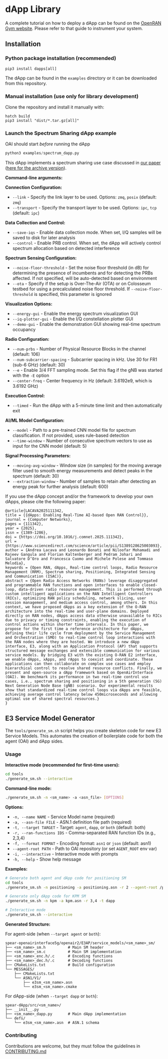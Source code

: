 # dApp Library

A complete tutorial on how to deploy a dApp can be found on the [OpenRAN Gym website](https://openrangym.com/tutorials/dapps-oai). Please refer to that guide to instrument your system.

## Installation

### Python package installation (recommended)

```
pip3 install dapps[all]
```

The dApp can be found in the `examples` directory or it can be downloaded from this repository.

### Manual installation (use only for library development)

Clone the repository and install it manually with:

```
hatch build
pip3 install "dist/*.tar.gz[all]"
```

### Launch the Spectrum Sharing dApp example

OAI should start _before_ running the dApp

```python 
python3 examples/spectrum_dapp.py
```

This dApp implements a spectrum sharing use case discussed in [our paper](https://doi.org/10.1016/j.comnet.2025.111342) ([here for the archive version](https://arxiv.org/pdf/2501.16502)).

**Command-line arguments:**

**Connection Configuration:**
- `--link` - Specify the link layer to be used. Options: `zmq`, `posix` (default: `zmq`)
- `--transport` - Specify the transport layer to be used. Options: `ipc`, `tcp` (default: `ipc`)

**Data Collection and Control:**
- `--save-iqs` - Enable data collection mode. When set, I/Q samples will be saved to disk for later analysis
- `--control` - Enable PRB control. When set, the dApp will actively control spectrum allocation based on detected interference

**Spectrum Sensing Configuration:**
- `--noise-floor-threshold` - Set the noise floor threshold (in dB) for determining the presence of incumbents and for detecting the PRBs affected. If not specified, will be auto-detected based on environment
- `--ota` - Specify if the setup is Over-The-Air (OTA) or on Colosseum testbed for using a precalculated noise floor threshold. If `--noise-floor-threshold` is specified, this parameter is ignored

**Visualization Options:**
- `--energy-gui` - Enable the energy spectrum visualization GUI
- `--iq-plotter-gui` - Enable the I/Q constellation plotter GUI
- `--demo-gui` - Enable the demonstration GUI showing real-time spectrum occupancy

**Radio Configuration:**
- `--num-prbs` - Number of Physical Resource Blocks in the channel (default: 106)
- `--num-subcarrier-spacing` - Subcarrier spacing in kHz. Use 30 for FR1 (sub-6 GHz) (default: 30)
- `--e` - Enable 3/4 FFT sampling mode. Set this flag if the gNB was started with the `-E` option
- `--center-freq` - Center frequency in Hz (default: 3.6192e9, which is 3.6192 GHz)

**Execution Control:**
- `--timed` - Run the dApp with a 5-minute time limit and then automatically exit

**AI/ML Model Configuration:**
- `--model` - Path to a pre-trained CNN model file for spectrum classification. If not provided, uses rule-based detection
- `--time-window` - Number of consecutive spectrum vectors to use as input for the CNN model (default: 5)

**Signal Processing Parameters:**
- `--moving-avg-window` - Window size (in samples) for the moving average filter used to smooth energy measurements and detect peaks in the spectrum (default: 30)
- `--extraction-window` - Number of samples to retain after detecting an energy peak for further analysis (default: 600)

If you use the dApp concept and/or the framework to develop your own dApps, please cite the following paper:

```text
@article{LACAVA2025111342,
title = {{dApps: Enabling Real-Time AI-based Open RAN Control}},
journal = {Computer Networks},
pages = {111342},
year = {2025},
issn = {1389-1286},
doi = {https://doi.org/10.1016/j.comnet.2025.111342},
url = {https://www.sciencedirect.com/science/article/pii/S1389128625003093},
author = {Andrea Lacava and Leonardo Bonati and Niloofar Mohamadi and Rajeev Gangula and Florian Kaltenberger and Pedram Johari and Salvatore D’Oro and Francesca Cuomo and Michele Polese and Tommaso Melodia},
keywords = {Open RAN, dApps, Real-time control loops, Radio Resource Management (RRM), Spectrum sharing, Positioning, Integrated Sensing and Communication (ISAC)},
abstract = {Open Radio Access Networks (RANs) leverage disaggregated and programmable RAN functions and open interfaces to enable closed-loop, data-driven radio resource management. This is performed through custom intelligent applications on the RAN Intelligent Controllers (RICs), optimizing RAN policy scheduling, network slicing, user session management, and medium access control, among others. In this context, we have proposed dApps as a key extension of the O-RAN architecture into the real-time and user-plane domains. Deployed directly on RAN nodes, dApps access data otherwise unavailable to RICs due to privacy or timing constraints, enabling the execution of control actions within shorter time intervals. In this paper, we propose for the first time a reference architecture for dApps, defining their life cycle from deployment by the Service Management and Orchestration (SMO) to real-time control loop interactions with the RAN nodes where they are hosted. We introduce a new dApp interface, E3, along with an Application Protocol (AP) that supports structured message exchanges and extensible communication for various service models. By bridging E3 with the existing O-RAN E2 interface, we enable dApps, xApps, and rApps to coexist and coordinate. These applications can then collaborate on complex use cases and employ hierarchical control to resolve shared resource conflicts. Finally, we present and open-source a dApp framework based on OpenAirInterface (OAI). We benchmark its performance in two real-time control use cases, i.e., spectrum sharing and positioning in a 5th generation (5G) Next Generation Node Base (gNB) scenario. Our experimental results show that standardized real-time control loops via dApps are feasible, achieving average control latency below 450microseconds and allowing optimal use of shared spectral resources.}
}
```

## E3 Service Model Generator

The `tools/generate_sm.sh` script helps you create skeleton code for new E3 Service Models. This automates the creation of boilerplate code for both the agent (OAI) and dApp sides.

### Usage

**Interactive mode (recommended for first-time users):**
```bash
cd tools
./generate_sm.sh --interactive
```

**Command-line mode:**
```bash
./generate_sm.sh -n <sm_name> -a <asn_file> [OPTIONS]
```

**Options:**
- `-n, --name NAME` - Service Model name (required)
- `-a, --asn-file FILE` - ASN.1 definition file path (required)
- `-t, --target TARGET` - Target: `agent`, `dapp`, or `both` (default: both)
- `-r, --ran-functions IDS` - Comma-separated RAN function IDs (e.g., 2,3,4)
- `-f, --format FORMAT` - Encoding format: `asn1` or `json` (default: asn1)
- `--agent-root PATH` - Path to OAI repository (or set `AGENT_ROOT` env var)
- `-i, --interactive` - Interactive mode with prompts
- `-h, --help` - Show help message

**Examples:**
```bash
# Generate both agent and dApp code for positioning SM
cd tools
./generate_sm.sh -n positioning -a positioning.asn -r 2 --agent-root /path/to/spear-openairinterface5g

# Generate only dApp code for KPM SM
./generate_sm.sh -n kpm -a kpm.asn -r 3,4 -t dapp

# Interactive mode
./generate_sm.sh --interactive
```

**Generated Structure:**

For agent-side (when `--target agent` or `both`):
```
spear-openairinterface5g/openair2/E3AP/service_models/<sm_name>_sm/
├── <sm_name>_sm.h          # Main SM header
├── <sm_name>_sm.c          # Main SM implementation
├── <sm_name>_enc.h/.c      # Encoding functions
├── <sm_name>_dec.h/.c      # Decoding functions
├── CMakeLists.txt          # Build configuration
└── MESSAGES/
    ├── CMakeLists.txt
    └── ASN1/V1/
        ├── e3sm_<sm_name>.asn
        └── e3sm_<sm_name>.cmake
```

For dApp-side (when `--target dapp` or `both`):
```
spear-dApp/src/<sm_name>/
├── __init__.py
├── <sm_name>_dapp.py       # Main dApp implementation
└── defs/
    └── e3sm_<sm_name>.asn  # ASN.1 schema
```

### Contributing

Contributions are welcome, but they must follow the guidelines in [CONTRIBUTING.md](./CONTRIBUTING.md)